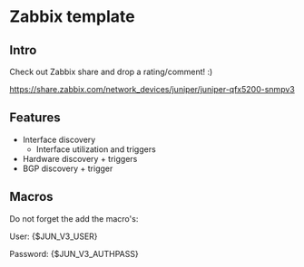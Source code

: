 Zabbix template
======

Intro
------
Check out Zabbix share and drop a rating/comment! :)

https://share.zabbix.com/network_devices/juniper/juniper-qfx5200-snmpv3


Features
------
- Interface discovery
  - Interface utilization and triggers
- Hardware discovery + triggers
- BGP discovery + trigger


Macros
------
Do not forget the add the macro's:

User: {$JUN_V3_USER}

Password: {$JUN_V3_AUTHPASS}
